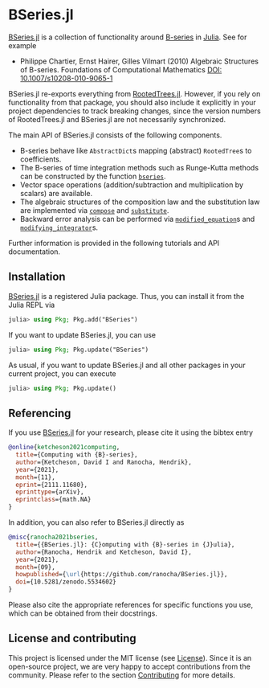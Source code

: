 # BSeries.jl

[BSeries.jl](https://github.com/ranocha/BSeries.jl)
is a collection of functionality around
[B-series](https://en.wikipedia.org/wiki/Butcher_group)
in [Julia](https://julialang.org/). See for example

- Philippe Chartier, Ernst Hairer, Gilles Vilmart (2010)
  Algebraic Structures of B-series.
  Foundations of Computational Mathematics
  [DOI: 10.1007/s10208-010-9065-1](https://doi.org/10.1007/s10208-010-9065-1)

BSeries.jl re-exports everything from
[RootedTrees.jl](https://github.com/SciML/RootedTrees.jl).
However, if you rely on functionality from that package,
you should also include it explicitly in your project dependencies
to track breaking changes, since the version numbers of RootedTrees.jl
and BSeries.jl are not necessarily synchronized.

The main API of BSeries.jl consists of the following components.

- B-series behave like `AbstractDict`s mapping
  (abstract) `RootedTree`s to coefficients.
- The B-series of time integration methods such as Runge-Kutta methods
  can be constructed by the function [`bseries`](@ref).
- Vector space operations (addition/subtraction and multiplication by scalars)
  are available.
- The algebraic structures of the composition law and the substitution law are
  implemented via [`compose`](@ref) and [`substitute`](@ref).
- Backward error analysis can be performed via
  [`modified_equation`](@ref)s and [`modifying_integrator`](@ref)s.

Further information is provided in the following tutorials and
API documentation.


## Installation

[BSeries.jl](https://github.com/ranocha/BSeries.jl)
is a registered Julia package. Thus, you can install it from the Julia REPL via
```julia
julia> using Pkg; Pkg.add("BSeries")
```

If you want to update BSeries.jl, you can use
```julia
julia> using Pkg; Pkg.update("BSeries")
```
As usual, if you want to update BSeries.jl and all other
packages in your current project, you can execute
```julia
julia> using Pkg; Pkg.update()
```


## Referencing

If you use
[BSeries.jl](https://github.com/ranocha/BSeries.jl)
for your research, please cite it using the bibtex entry
```bibtex
@online{ketcheson2021computing,
  title={Computing with {B}-series},
  author={Ketcheson, David I and Ranocha, Hendrik},
  year={2021},
  month={11},
  eprint={2111.11680},
  eprinttype={arXiv},
  eprintclass={math.NA}
}
```
In addition, you can also refer to BSeries.jl directly as
```bibtex
@misc{ranocha2021bseries,
  title={{BSeries.jl}: {C}omputing with {B}-series in {J}ulia},
  author={Ranocha, Hendrik and Ketcheson, David I},
  year={2021},
  month={09},
  howpublished={\url{https://github.com/ranocha/BSeries.jl}},
  doi={10.5281/zenodo.5534602}
}
```
Please also cite the appropriate references for specific functions you use,
which can be obtained from their docstrings.


## License and contributing

This project is licensed under the MIT license (see [License](@ref)).
Since it is an open-source project, we are very happy to accept contributions
from the community. Please refer to the section [Contributing](@ref) for more
details.

